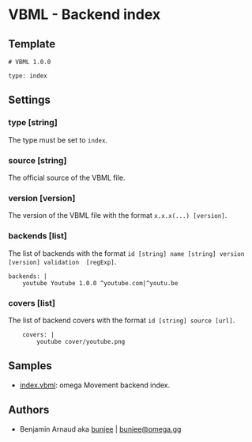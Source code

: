 # VBML - Backend index

## Template

```
# VBML 1.0.0

type: index
```

## Settings

### type [string] 

The type must be set to `index`.

### source [string] 

The official source of the VBML file.

### version [version] 

The version of the VBML file with the format `x.x.x(...) [version]`.

### backends [list]

The list of backends with the format `id [string] name [string] version [version] validation 
[regExp]`.
```
backends: |
    youtube Youtube 1.0.0 ^youtube.com|^youtu.be
```

### covers [list]

The list of backend covers with the format `id [string] source [url]`.
```
    covers: |
        youtube cover/youtube.png
```

## Samples

- [index.vbml](https://github.com/omega-gg/backend/blob/master/index.vbml): omega Movement backend index.

## Authors

- Benjamin Arnaud aka [bunjee](http://bunjee.me) | <bunjee@omega.gg>
